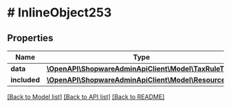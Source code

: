 # # InlineObject253

## Properties

Name | Type | Description | Notes
------------ | ------------- | ------------- | -------------
**data** | [**\OpenAPI\ShopwareAdminApiClient\Model\TaxRuleType**](TaxRuleType.md) |  | [optional]
**included** | [**\OpenAPI\ShopwareAdminApiClient\Model\Resource[]**](Resource.md) |  | [optional]

[[Back to Model list]](../../README.md#models) [[Back to API list]](../../README.md#endpoints) [[Back to README]](../../README.md)
